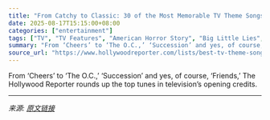 ```yaml
---
title: "From Catchy to Classic: 30 of the Most Memorable TV Theme Songs"
date: 2025-08-17T15:15:00+08:00
categories: ["entertainment"]
tags: ["TV", "TV Features", "American Horror Story", "Big Little Lies", "Cheers", "Drake & Josh", "Evergreen", "friends", "Full House", "Gilmore Girls", "Laguna Beach", "Miami Vice", "music", "One Tree Hill", "Pretty Little Liars", "Scooby-Doo", "Smallville", "stranger things", "Succession", "That 70’s Show", "The Brady Bunch", "The Fresh Prince of Bel-Air", "The Golden Girls", "The Hills", "The Jeffersons", "The O.C.", "The Office", "The Sopranos", "The Twilight Zone", "The Walking Dead", "The White Lotus", "The X-Files", "theme songs", "Veronica Mars", "Wednesday"]
summary: "From ‘Cheers’ to ‘The O.C.,’ ‘Succession’ and yes, of course, ‘Friends,’ The Hollywood Reporter rounds up the top tunes in television’s opening credits."
source_url: "https://www.hollywoodreporter.com/lists/best-tv-theme-songs/"
---
```


From ‘Cheers’ to ‘The O.C.,’ ‘Succession’ and yes, of course, ‘Friends,’ The Hollywood Reporter rounds up the top tunes in television’s opening credits.

---

*来源: [原文链接](https://www.hollywoodreporter.com/lists/best-tv-theme-songs/)*
